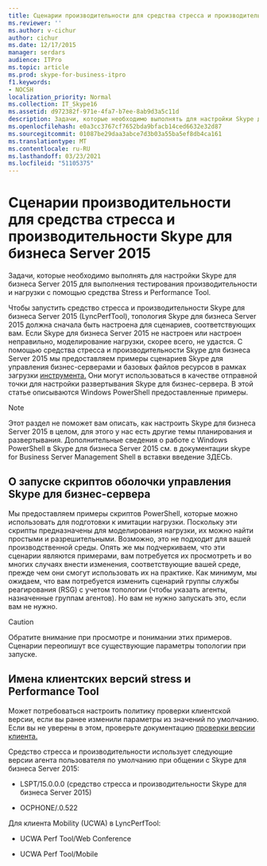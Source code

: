```yaml
---
title: Сценарии производительности для средства стресса и производительности Skype для бизнеса Server 2015
ms.reviewer: ''
ms.author: v-cichur
author: cichur
ms.date: 12/17/2015
manager: serdars
audience: ITPro
ms.topic: article
ms.prod: skype-for-business-itpro
f1.keywords:
- NOCSH
localization_priority: Normal
ms.collection: IT_Skype16
ms.assetid: d972382f-971e-4fa7-b7ee-8ab9d3a5c11d
description: Задачи, которые необходимо выполнять для настройки Skype для бизнеса Server 2015 для выполнения тестирования производительности и нагрузки с помощью средства Stress и Performance Tool.
ms.openlocfilehash: e0a3cc3767cf7652bda9bfacb14ced6632e32d87
ms.sourcegitcommit: 01087be29daa3abce7d3b03a55ba5ef8db4ca161
ms.translationtype: MT
ms.contentlocale: ru-RU
ms.lasthandoff: 03/23/2021
ms.locfileid: "51105375"
---
```

# <a name="performance-scenarios-for-the-skype-for-business-server-2015-stress-and-performance-tool"></a>Сценарии производительности для средства стресса и производительности Skype для бизнеса Server 2015
 
Задачи, которые необходимо выполнять для настройки Skype для бизнеса Server 2015 для выполнения тестирования производительности и нагрузки с помощью средства Stress и Performance Tool.
  
Чтобы запустить средство стресса и производительности Skype для бизнеса Server 2015 (LyncPerfTool), топология Skype для бизнеса Server 2015 должна сначала быть настроена для сценариев, соответствующих вам. Если Skype для бизнеса Server 2015 не настроен или настроен неправильно, моделирование нагрузки, скорее всего, не удастся. С помощью средства стресса и производительности Skype для бизнеса Server 2015 мы предоставляем примеры сценариев Skype для управления бизнес-серверами и базовых файлов ресурсов в рамках загрузки [инструмента.](https://www.microsoft.com/download/details.aspx?id=50367) Они могут использоваться в качестве отправной точки для настройки развертывания Skype для бизнес-сервера. В этой статье описываются Windows PowerShell предоставленные примеры.
  
> [!NOTE]
> Этот раздел не поможет вам описать, как настроить Skype для бизнеса Server 2015 в целом, для этого у нас есть другие темы планирования и развертывания. Дополнительные сведения о работе с Windows PowerShell в Skype для бизнеса Server 2015 см. в документации skype for Business Server Management Shell в вставки введение ЗДЕСЬ. 
  
## <a name="about-running-skype-for-business-server-management-shell-scripts"></a>О запуске скриптов оболочки управления Skype для бизнес-сервера

Мы предоставляем примеры скриптов PowerShell, которые можно использовать для подготовки к имитации нагрузки. Поскольку эти скрипты предназначены для моделирования нагрузки, их можно найти простыми и разрешительными. Возможно, это не подходит для вашей производственной среды. Опять же мы подчеркиваем, что эти сценарии являются примерами, вам потребуется их просмотреть и во многих случаях внести изменения, соответствующие вашей среде, прежде чем они смогут использовать их на практике. Как минимум, мы ожидаем, что вам потребуется изменить сценарий группы службы реагирования (RSG) с учетом топологии (чтобы указать агенты, назначенные группам агентов). Но вам не нужно запускать это, если вам не нужно.
  
> [!CAUTION]
> Обратите внимание при просмотре и понимании этих примеров. Сценарии переопишут все существующие параметры топологии при запуске. 
  
## <a name="stress-and-performance-tool-client-version-names"></a>Имена клиентских версий stress и Performance Tool

Может потребоваться настроить политику проверки клиентской версии, если вы ранее изменили параметры из значений по умолчанию. Если вы не уверены в этом, проверьте документацию [проверки версии клиента.](/previous-versions/office/lync-server-2013/lync-server-2013-view-client-version-policy-rules)
  
Средство стресса и производительности использует следующие версии агента пользователя по умолчанию при общении с Skype для бизнеса Server 2015:
  
- LSPT/15.0.0.0 (средство стресса и производительности Skype для бизнеса Server 2015)
    
- OCPHONE/.0.522
    
Для клиента Mobility (UCWA) в LyncPerfTool:
  
- UCWA Perf Tool/Web Conference
    
- UCWA Perf Tool/Mobile
